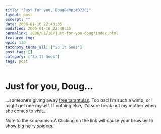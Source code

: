 ```yaml
---
title: "Just for you, Doug&amp;#8230;"
layout: post
excerpt: ""
date: 2006-01-16 22:48:35
modified: 2006-01-16 22:48:35
permalink: 2006/01/16/just-for-you-doug/index.html
featured_img: 
wpid: 130
taxonomy_terms_all: ["So It Goes"]
post_tag: []
category: ["So It Goes"]
tags: post
---
```


# Just for you, Doug&#8230;

…someone’s giving away [free tarantulas](http://www.finkbuilt.com/blog/free-tarantulas/ "Free Hairy Spiders"). Too bad I’m such a wimp, or I might get one myself. If nothing else, it’d sure freak out my mother when she comes to visit…

Note to the squeamish:Â Clicking on the link will cause your browser to show big hairy spiders.